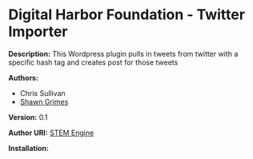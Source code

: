 Digital Harbor Foundation - Twitter Importer
======

**Description:**
  This Wordpress plugin pulls in tweets from twitter with a specific hash tag and creates post for those tweets


**Authors:**

* Chris Sullivan
* [Shawn Grimes](http://www.shawngrimes.me)


**Version:** 0.1

**Author URI:** [STEM Engine](http://www.stemengine.org)

**Installation:**
